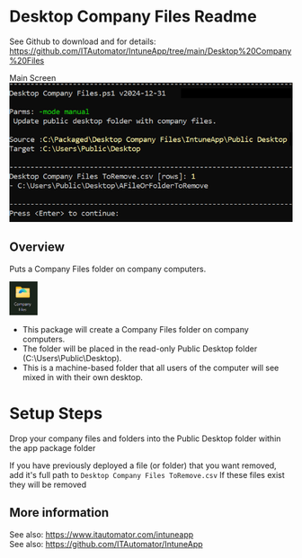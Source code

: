 
# Desktop Company Files Readme

See Github to download and for details: https://github.com/ITAutomator/IntuneApp/tree/main/Desktop%20Company%20Files  

Main Screen  
<img src=https://raw.githubusercontent.com/ITAutomator/Assets/main/DesktopCompanyFiles/MainScreen.png alt="screenshot" width="600">

## Overview

Puts a Company Files folder on company computers.

<img src=https://raw.githubusercontent.com/ITAutomator/Assets/main/DesktopCompanyFiles/Folder.png alt="screenshot" width="50">

- This package will create a Company Files folder on company computers.
- The folder will be placed in the read-only Public Desktop folder (C:\Users\Public\Desktop).
- This is a machine-based folder that all users of the computer will see mixed in with their own desktop.

# Setup Steps

Drop your company files and folders into the Public Desktop folder within the app package folder
 
If you have previously deployed a file (or folder) that you want removed, add it's full path to
`Desktop Company Files ToRemove.csv`
If these files exist they will be removed  

## More information

See also: <https://www.itautomator.com/intuneapp>  
See also: <https://github.com/ITAutomator/IntuneApp>  
